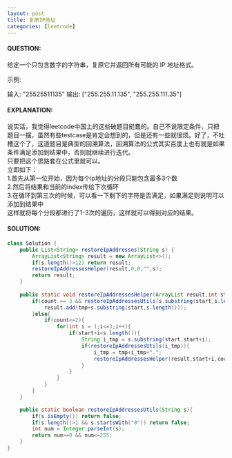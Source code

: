 ```yaml
---
layout: post
title: 复原IP地址
categories: [leetcode]
---
```

#### QUESTION:
给定一个只包含数字的字符串，复原它并返回所有可能的 IP 地址格式。

示例:

输入: "25525511135"
输出: ["255.255.11.135", "255.255.111.35"]
#### EXPLANATION:

说实话，我觉得leetcode中国上的这些破题目挺蠢的。自己不说限定条件，只把题目一摆，虽然有些testcase是肯定会想到的，但是还有一些就很烦。好了，不吐槽这个了，这道题目是典型的回溯算法，回溯算法的公式其实百度上也有就是如果条件满足添加到结果中，否则就继续进行迭代。  
只要把这个思路套在公式里就可以。  
立即如下：  
1.首先从第一位开始，因为每个ip地址的分段只能包含最多3个数  
2.然后将结果和当前的index传给下次循环  
3.在循环到第三次的时候，可以看一下剩下的字符是否满足，如果满足则说明可以添加到结果中  
这样就将每个分段都进行了1-3次的遍历，这样就可以得到对应的结果。

#### SOLUTION:
```java
class Solution {
    public List<String> restoreIpAddresses(String s) {
        ArrayList<String> result = new ArrayList<>();
        if(s.length()>12) return result;
        restoreIpAddressesHelper(result,0,0,"",s);
        return result;
    }
    
    public static void restoreIpAddressesHelper(ArrayList result,int start,int count,String tmp ,String s){
        if(count == 3 && restoreIpAddressesUtils(s.substring(start,s.length()))){
            result.add(tmp+s.substring(start,s.length()));
        }else{
            if(count<=2){
                for(int i = 1;i<=3;i++){
                    if(start+i<s.length()){
                        String i_tmp = s.substring(start,start+i);
                        if(restoreIpAddressesUtils(i_tmp)){
                            i_tmp = tmp+i_tmp+".";
                            restoreIpAddressesHelper(result,start+i,count+1,i_tmp,s);
                        }
                    }
                }
            }
        }
    }

    public static boolean restoreIpAddressesUtils(String s){
        if(s.isEmpty()) return false;
        if(s.length()>1 && s.startsWith("0")) return false;
        int num = Integer.parseInt(s);
        return num>=0 && num<=255;
    }
}
```
